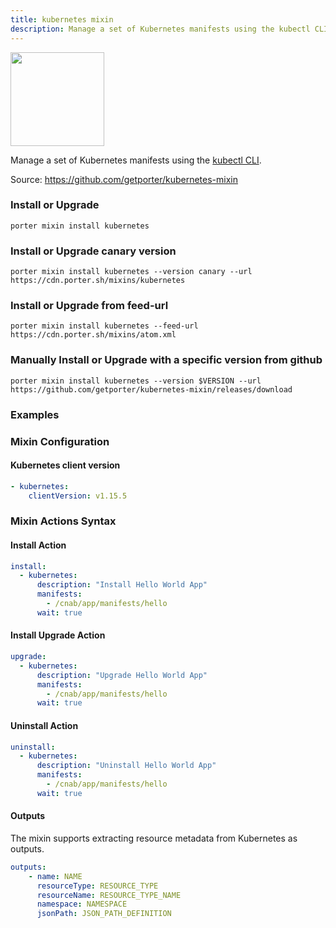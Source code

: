 ```yaml
---
title: kubernetes mixin
description: Manage a set of Kubernetes manifests using the kubectl CLI
---
```


<img src="/images/mixins/kubernetes.svg" class="mixin-logo" style="width: 150px"/>

Manage a set of Kubernetes manifests using the [kubectl CLI](https://kubernetes.io/docs/reference/kubectl/).

Source: https://github.com/getporter/kubernetes-mixin

### Install or Upgrade

```shell
porter mixin install kubernetes
```

### Install or Upgrade canary version

```shell
porter mixin install kubernetes --version canary --url https://cdn.porter.sh/mixins/kubernetes
```

### Install or Upgrade from feed-url

```shell
porter mixin install kubernetes --feed-url https://cdn.porter.sh/mixins/atom.xml
```

### Manually Install or Upgrade with a specific version from github

```shell
porter mixin install kubernetes --version $VERSION --url https://github.com/getporter/kubernetes-mixin/releases/download
```

### Examples

### Mixin Configuration

#### Kubernetes client version

```yaml
- kubernetes:
    clientVersion: v1.15.5
```

### Mixin Actions Syntax

#### Install Action

```yaml
install:
  - kubernetes:
      description: "Install Hello World App"
      manifests:
        - /cnab/app/manifests/hello
      wait: true

```

#### Install Upgrade Action

```yaml
upgrade:
  - kubernetes:
      description: "Upgrade Hello World App"
      manifests:
        - /cnab/app/manifests/hello
      wait: true

```

#### Uninstall Action

```yaml
uninstall:
  - kubernetes:
      description: "Uninstall Hello World App"
      manifests:
        - /cnab/app/manifests/hello
      wait: true

```

#### Outputs

The mixin supports extracting resource metadata from Kubernetes as outputs.

```yaml
outputs:
    - name: NAME
      resourceType: RESOURCE_TYPE
      resourceName: RESOURCE_TYPE_NAME
      namespace: NAMESPACE
      jsonPath: JSON_PATH_DEFINITION
```
